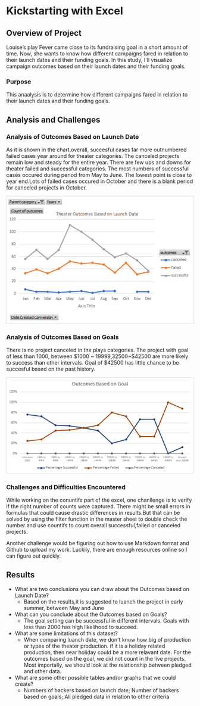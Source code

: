 # Kickstarting with Excel

## Overview of Project
Louise’s play Fever came close to its fundraising goal in a short amount of time. Now, she wants to know how different campaigns fared in relation to their launch dates and their funding goals. In this study, I'll visualize campaign outcomes based on their launch dates and their funding goals. 

### Purpose
This anaalysis is to determine how different campaigns fared in relation to their launch dates and their funding goals. 

## Analysis and Challenges

### Analysis of Outcomes Based on Launch Date
As it is shown in the chart,overall, succesful cases far more outnumbered failed cases year around for theater categories. The canceled projects remain low and steady for the entire  year.  There are few ups and downs for theater failed and successful categories. The most numbers of successful cases occured during  period from May to June. The lowest point is close to year end.Lots of failed cases occured in October and there is a blank period for canceled projects in October. 

![](Images/Theater_Outcomes_vs_Launch.png)

### Analysis of Outcomes Based on Goals
There is no project canceled in the plays categories. The project with goal of less than 1000, between $1000 ~ $19999,$32500~$42500 are more likely to success than other intervals. Goal of $42500 has little chance to be succesful based on the past history. 

![](Images/Outcomes_vs_Goals.png)


### Challenges and Difficulties Encountered
While working on the conuntifs part of the excel, one chanllenge is to verify if the right number of counts were captured. There might be small errors in formulas that could cause drastic differences in results.But that can be solved by using the filter function in the master sheet to double check the number and use countifs to count overall successful,failed or canceled projects.

Another challenge would be figuring out how to use Markdown format and Github to upload my work. Luckily, there are enough resources online so I can figure out quickly.

## Results
- What are two conclusions you can draw about the Outcomes based on Launch Date?
  - Based on the results,it is suggested to luanch the project in early summer, between May and June
- What can you conclude about the Outcomes based on Goals?
  - The goal setting can be successful in different intervals. Goals with less than 2000 has high likelihood to succeed. 
- What are some limitations of this dataset?
  - When comparing luanch date, we don't know how big of production or types of the theater production. if it is a holiday related production, then near holiday could be a more relavant date. For the outcomes based on the goal, we did not count in the live projects. Most importally, we should look at the relationship between pledged and other data. 
- What are some other possible tables and/or graphs that we could create?
  - Numbers of backers based on launch date; Number of backers based on goals; All pledged data in relation to other criteria 
